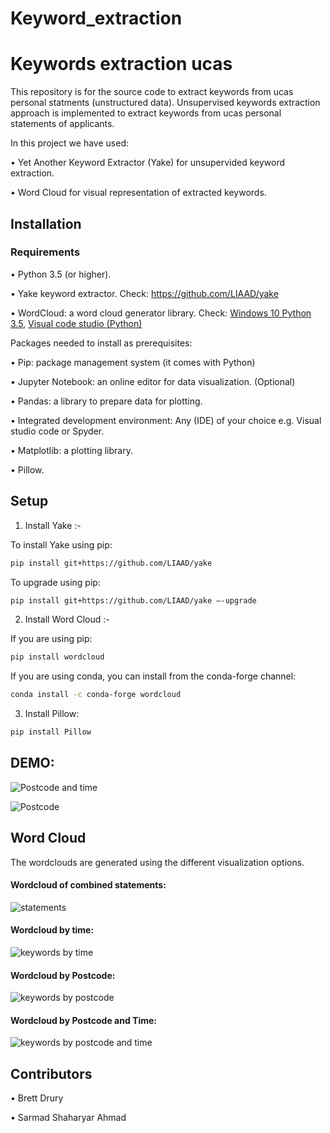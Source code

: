# Keyword_extraction
# Keywords extraction ucas

This repository is for the source code to extract keywords from ucas personal statments (unstructured data). Unsupervised keywords extraction approach is implemented to extract keywords from ucas personal statements of applicants. 

In this project we have used:

•	Yet Another Keyword Extractor (Yake) for unsupervided keyword extraction.

•	Word Cloud for visual representation of extracted keywords. 


## Installation
### Requirements

•	Python 3.5 (or higher).

•	Yake keyword extractor. Check: https://github.com/LIAAD/yake

•	WordCloud: a word cloud generator library. Check:  [Windows 10 Python 3.5](https://github.com/amueller/word_cloud/issues/134),  [Visual code studio (Python)](https://github.com/amueller/word_cloud/issues/609)

   Packages needed to install as prerequisites:

•	Pip: package management system (it comes with Python)

•	Jupyter Notebook: an online editor for data visualization. (Optional)

•	Pandas: a library to prepare data for plotting.

•	Integrated development environment: Any (IDE) of your choice e.g. Visual studio code or Spyder.

•	Matplotlib: a plotting library.

•	Pillow.



## Setup


1. Install Yake :-

To install Yake using pip: 
```bash
pip install git+https://github.com/LIAAD/yake 
```

To upgrade using pip:

```bash
pip install git+https://github.com/LIAAD/yake –-upgrade
```

2. Install Word Cloud :-

If you are using pip:

```bash
pip install wordcloud
```
If you are using conda, you can install from the conda-forge channel:

```bash
conda install -c conda-forge wordcloud
```

3. Install Pillow:

```bash
pip install Pillow
```

## DEMO:

![Postcode and time](https://user-images.githubusercontent.com/90148389/163736119-9b9bb5ef-8027-4211-a951-4b0ea5d624ae.gif)

![Postcode](https://user-images.githubusercontent.com/90148389/163736120-d7748778-c8c9-4662-a4ec-56f663fe2814.gif)

## Word Cloud
The wordclouds are generated using the different visualization options.  


#### Wordcloud of combined statements:
![statements](https://user-images.githubusercontent.com/90148389/163731822-b880fad3-b0f4-4413-a739-d0903f3daeb9.png)


#### Wordcloud by time:
![keywords by time](https://user-images.githubusercontent.com/90148389/163731823-49104d4d-fefb-4f22-aa86-efe67cc2585b.png)


#### Wordcloud by Postcode:
![keywords by postcode](https://user-images.githubusercontent.com/90148389/163731827-7c081414-790a-4027-b2be-49692157ef6a.png)


#### Wordcloud by Postcode and Time:
![keywords by postcode and time](https://user-images.githubusercontent.com/90148389/163731830-fd73f2c6-b024-47e5-b484-6ba3fbd58e50.png)


## Contributors

•	Brett Drury

•	Sarmad Shaharyar Ahmad
